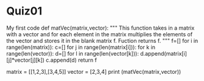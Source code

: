 # Quiz01
My first code
def matVec(matrix,vector): 
  """
  This function takes in a matrix with a vector and for each element in the matrix multiplies the elements of the vector and stores it in the blank matrix f. Fuction returns f.
  """
  f=[]
  for i in range(len(matrix)):
    c=[]
    for j in range(len(matrix[i])):
      for k in range(len(vector)):
        d=[]
        for l in range(len(vector[k])):
          d.append(matrix[i][j]*vector[j][k])
    c.append(d)
  return f

matrix = [[1,2,3],[3,4,5]]
vector = [2,3,4]
print (matVec(matrix,vector)) 
